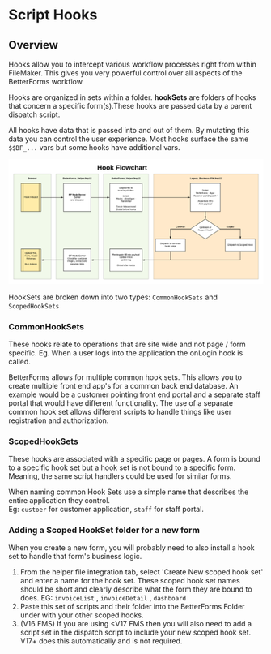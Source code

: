 # Script Hooks

## Overview

Hooks allow you to intercept various workflow processes right from within FileMaker. This gives you very powerful control over all aspects of the BetterForms workflow.

Hooks are organized in sets within a folder. **hookSets** are folders of hooks that concern a specific form\(s\).These hooks are passed data by a parent dispatch script.

All hooks have data that is passed into and out of them. By mutating this data you can control the user experience. Most hooks surface the same `$$BF_...` vars    but some hooks have additional vars.

![Script Hook life cycle](../../.gitbook/assets/productionflo-system%20%281%29.png)

HookSets are broken down into two types: `CommonHookSets` and `ScopedHookSets`

### CommonHookSets

These hooks relate to operations that are site wide and not page / form specific. Eg. When a user logs into the application the onLogin hook is called. 

BetterForms allows for multiple common hook sets. This allows you to create multiple front end app's for a common back end database. An example would be a customer pointing front end portal and a separate staff portal that would have different functionality. The use of a separate common hook set allows different scripts to handle things like user registration and authorization. 

### ScopedHookSets

These hooks are associated with a specific page or pages. A form is bound to a specific hook set but a hook set is not bound to a specific form. Meaning, the same script handlers could be used for similar forms.

When naming common Hook Sets use a simple name that describes the entire application they control.   
Eg: `custoer` for customer application, `staff` for staff portal.

### Adding a Scoped HookSet folder for a new form

When you create a new form, you will probably need to also install a hook set to handle that form's business logic.

1. From the helper file integration tab, select 'Create New scoped hook set' and enter a name for the hook set. These scoped hook set names should be short and clearly describe what the form they are bound to does.  EG: `invoiceList` , `invoiceDetail`  , `dashboard` 
2. Paste this set of scripts and their folder into the BetterForms Folder under with your other scoped hooks.
3. \(V16 FMS\) If you are using &lt;V17 FMS then you will also need to add a script set in the dispatch script to include your new scoped hook set. V17+ does this automatically and is not required.



